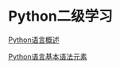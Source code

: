 # Python二级学习

[Python语言概述](http://localhost:8888/notebooks/Python%E8%AF%AD%E8%A8%80%E6%A6%82%E8%BF%B0.ipynb)

[Python语言基本语法元素](http://localhost:8888/notebooks/Python%E8%AF%AD%E8%A8%80%E5%9F%BA%E6%9C%AC%E8%AF%AD%E6%B3%95%E5%85%83%E7%B4%A0.ipynb)
